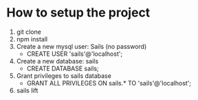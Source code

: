 How to setup the project
==

1. git clone
2. npm install
3. Create a new mysql user: Sails (no password)
	- CREATE USER 'sails'@'localhost';
4. Create a new database: sails
	- CREATE DATABASE sails;
5. Grant privileges to sails database
	- GRANT ALL PRIVILEGES ON sails.* TO 'sails'@'localhost';
5. sails lift